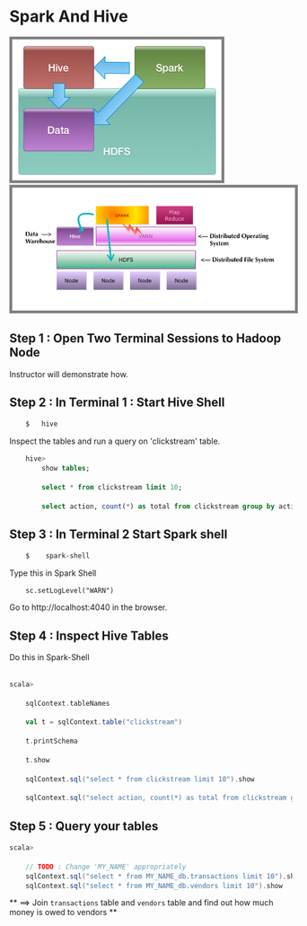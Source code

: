 <link rel='stylesheet' href='../assets/css/main.css'/>

# Spark And Hive


<img src="../assets/images/spark-and-hadoop-1.png" style="border: 5px solid grey ; max-width:100%;" />

<img src="../assets/images/spark-and-hadoop-2.png" style="border: 5px solid grey ; max-width:100%;" />


## Step 1 : Open Two Terminal Sessions to Hadoop Node
Instructor will demonstrate how.

## Step 2 : In Terminal 1 : Start Hive Shell
```bash
    $   hive
```

Inspect the tables and run a query on 'clickstream' table.

```sql
    hive>
        show tables;

        select * from clickstream limit 10;

        select action, count(*) as total from clickstream group by action;
```


## Step 3 : In Terminal 2 Start Spark shell

```bash
    $    spark-shell
```

Type this in Spark Shell
```
    sc.setLogLevel("WARN")
```

Go to http://localhost:4040 in the browser.


## Step 4 : Inspect Hive Tables
Do this in Spark-Shell

```scala

scala>

    sqlContext.tableNames

    val t = sqlContext.table("clickstream")

    t.printSchema

    t.show

    sqlContext.sql("select * from clickstream limit 10").show

    sqlContext.sql("select action, count(*) as total from clickstream group by action").show
```


## Step 5 : Query your tables

```scala
scala> 

    // TODO : Change 'MY_NAME' appropriately
    sqlContext.sql("select * from MY_NAME_db.transactions limit 10").show
    sqlContext.sql("select * from MY_NAME_db.vendors limit 10").show

```

** ==> Join `transactions` table and `vendors` table and find out how much money is owed to vendors **